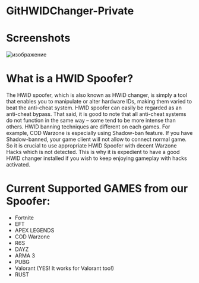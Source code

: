 # GitHWIDChanger-Private

# Screenshots
![изображение](https://user-images.githubusercontent.com/15806489/231292353-6ae236e6-6e0a-4fe3-b0e9-b276b3ea090a.png)

# What is a HWID Spoofer?

The HWID spoofer, which is also known as HWID changer, is simply a tool that enables you to manipulate or alter hardware IDs, making them varied to beat the anti-cheat system. HWID spoofer can easily be regarded as an anti-cheat bypass. That said, it is good to note that all anti-cheat systems do not function in the same way – some tend to be more intense than others. HWID banning techniques are different on each games. For example, COD Warzone is especially using Shadow-ban feature. If you have Shadow-banned, your game client will not allow to connect normal game. So it is crucial to use appropriate HWID Spoofer with decent Warzone Hacks which is not detected. This is why it is expedient to have a good HWID changer installed if you wish to keep enjoying gameplay with hacks activated.

# Current Supported GAMES from our Spoofer:
* Fortnite
* EFT 
* APEX LEGENDS
* COD Warzone
* R6S
* DAYZ
* ARMA 3
* PUBG
* Valorant (YES! It works for Valorant too!)
* RUST 

